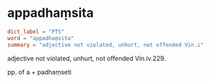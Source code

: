 # appadhaṃsita

``` toml
dict_label = "PTS"
word = "appadhaṃsita"
summary = "adjective not violated, unhurt, not offended Vin.i"
```

adjective not violated, unhurt, not offended Vin.iv.229.

pp. of a \+ padhaṃseti

